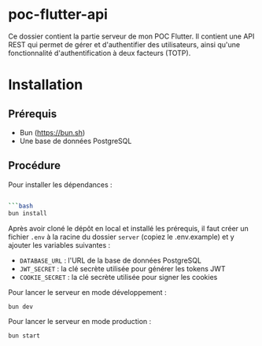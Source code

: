 # poc-flutter-api

Ce dossier contient la partie serveur de mon POC Flutter. Il contient une API REST qui permet de gérer et d'authentifier des utilisateurs, ainsi qu'une fonctionnalité d'authentification à deux facteurs (TOTP).

# Installation

## Prérequis

- Bun (<https://bun.sh>)
- Une base de données PostgreSQL

## Procédure

Pour installer les dépendances :

```bash

```bash
bun install
```

Après avoir cloné le dépôt en local et installé les prérequis, il faut créer un fichier `.env` à la racine du dossier `server` (copiez le .env.example) et y ajouter les variables suivantes :

- `DATABASE_URL` : l'URL de la base de données PostgreSQL
- `JWT_SECRET` : la clé secrète utilisée pour générer les tokens JWT
- `COOKIE_SECRET` : la clé secrète utilisée pour signer les cookies

Pour lancer le serveur en mode développement :

```bash
bun dev
```

Pour lancer le serveur en mode production :

```bash
bun start
```
